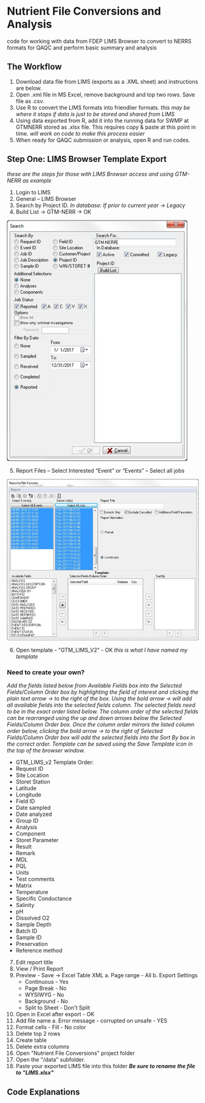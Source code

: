 # Nutrient File Conversions and Analysis
code for working with data from FDEP LIMS Browser to convert to NERRS formats for QAQC and perform basic summary and analysis

## The Workflow

1. Download data file from LIMS (exports as a .XML sheet) and instructions are below.
2. Open .xml file in MS Excel, remove background and top two rows. Save file as .csv.
3. Use R to convert the LIMS formats into friendlier formats. 
*this may be where it stops if data is just to be stored and shared from LIMS*
4. Using data exported from R, add it into the running data for SWMP at GTMNERR stored as .xlsx file. This requires copy & paste at this point in time. 
*will work on code to make this process easier*
5. When ready for QAQC submission or analysis, open R and run codes.


## Step One: LIMS Browser Template Export
*these are the steps for those with LIMS Browser access and using GTM-NERR as example*

1. Login to LIMS
2. General – LIMS Browser
3. Search by Project ID. *In database: If prior to current year -> Legacy*
4. Build List -> GTM-NERR -> OK

![Figure 1](/images/figure1.jpg)

5. Report Files – Select Interested “Event” or “Events” – Select all jobs

![](/images/figure2.jpg)

6. Open template - "GTM_LIMS_V2" - OK *this is what I have named my template*

### Need to create your own?
*Add the fields listed below from Available Fields box into the Selected Fields/Column Order box by highlighting the field of interest and clicking the plain text arrow -> to the right of the box. Using the bold arrow -> will add all available fields into the selected fields column. The selected fields need to be in the exact order listed below. The column order of the selected fields can be rearranged using the up and down arrows below the Selected Fields/Column Order box. Once the column order mirrors the listed column order below, clicking the bold arrow -> to the right of Selected Fields/Column Order box will add the selected fields into the Sort By box in the correct order. Template can be saved using the Save Template icon in the top of the browser window.*
- GTM_LIMS_v2 Template Order:
- Request ID
- Site Location
- Storet Station
- Latitude
- Longitude
- Field ID
- Date sampled
- Date analyzed
- Group ID
- Analysis
- Component
- Storet Parameter
- Result
- Remark
- MDL
- PQL
-	Units
-	Test comments
-	Matrix
-	Temperature
-	Specific Conductance
-	Salinity
-	pH
-	Dissolved O2
-	Sample Depth
-	Batch ID
-	Sample ID
-	Preservation
-	Reference method

7. Edit report title
8. View / Print Report
9. Preview - Save -> Excel Table XML
  a. Page range - All
  b. Export Settings
    - Continuous - Yes
    - Page Break - No
    - WYSIWYG - No
    - Background - No
    - Split to Sheet - Don't Split
10. Open in Excel after export - OK
11. Add file name
  a. Error message - corrupted on unsafe - YES
12. Format cells - Fill - No color
13. Delete top 2 rows
14. Create table
15. Delete extra columns
16. Open "Nutrient File Conversions" project folder
17. Open the "/data" subfolder.
18. Paste your exported LIMS file into this folder ***Be sure to rename the file to "LIMS.xlsx"***

## Code Explanations
